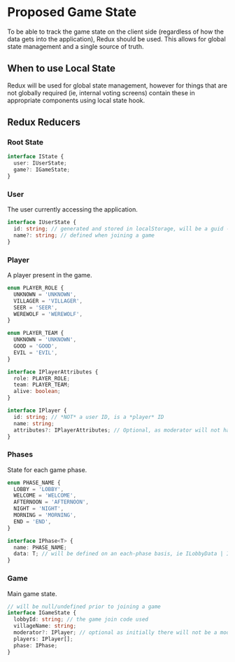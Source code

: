 # Proposed Game State

To be able to track the game state on the client side (regardless of how the data gets into the application), Redux should be used. This allows for global state management and a single source of truth.

## When to use Local State

Redux will be used for global state management, however for things that are not globally required (ie, internal voting screens) contain these in appropriate components using local state hook.

## Redux Reducers

### Root State

```typescript
interface IState {
  user: IUserState;
  game?: IGameState;
}
```

### User

The user currently accessing the application.

```typescript
interface IUserState {
  id: string; // generated and stored in localStorage, will be a guid - specific to each device. Used to identify user to the server
  name?: string; // defined when joining a game
}
```

### Player

A player present in the game.

```typescript
enum PLAYER_ROLE {
  UNKNOWN = 'UNKNOWN',
  VILLAGER = 'VILLAGER',
  SEER = 'SEER',
  WEREWOLF = 'WEREWOLF',
}

enum PLAYER_TEAM {
  UNKNOWN = 'UNKNOWN',
  GOOD = 'GOOD',
  EVIL = 'EVIL',
}

interface IPlayerAttributes {
  role: PLAYER_ROLE;
  team: PLAYER_TEAM;
  alive: boolean;
}

interface IPlayer {
  id: string; // *NOT* a user ID, is a *player* ID
  name: string;
  attributes?: IPlayerAttributes; // Optional, as moderator will not have it
}
```

### Phases

State for each game phase.

```typescript
enum PHASE_NAME {
  LOBBY = 'LOBBY',
  WELCOME = 'WELCOME',
  AFTERNOON = 'AFTERNOON',
  NIGHT = 'NIGHT',
  MORNING = 'MORNING',
  END = 'END',
}

interface IPhase<T> {
  name: PHASE_NAME;
  data: T; // will be defined on an each-phase basis, ie ILobbyData | IWelcomeData | ...etc;
}
```

### Game

Main game state.

```typescript
// will be null/undefined prior to joining a game
interface IGameState {
  lobbyId: string; // the game join code used
  villageName: string;
  moderator?: IPlayer; // optional as initially there will not be a moderator until one is promoted
  players: IPlayer[];
  phase: IPhase;
}
```
